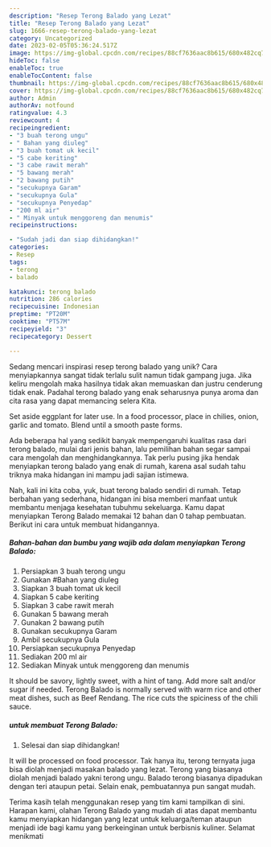 ```yaml
---
description: "Resep Terong Balado yang Lezat"
title: "Resep Terong Balado yang Lezat"
slug: 1666-resep-terong-balado-yang-lezat
category: Uncategorized
date: 2023-02-05T05:36:24.517Z
image: https://img-global.cpcdn.com/recipes/88cf7636aac8b615/680x482cq70/terong-balado-foto-resep-utama.jpg
hideToc: false
enableToc: true
enableTocContent: false
thumbnail: https://img-global.cpcdn.com/recipes/88cf7636aac8b615/680x482cq70/terong-balado-foto-resep-utama.jpg
cover: https://img-global.cpcdn.com/recipes/88cf7636aac8b615/680x482cq70/terong-balado-foto-resep-utama.jpg
author: Admin
authorAv: notfound
ratingvalue: 4.3
reviewcount: 4
recipeingredient:
- "3 buah terong ungu"
- " Bahan yang diuleg"
- "3 buah tomat uk kecil"
- "5 cabe keriting"
- "3 cabe rawit merah"
- "5 bawang merah"
- "2 bawang putih"
- "secukupnya Garam"
- "secukupnya Gula"
- "secukupnya Penyedap"
- "200 ml air"
- " Minyak untuk menggoreng dan menumis"
recipeinstructions:

- "Sudah jadi dan siap dihidangkan!"
categories:
- Resep
tags:
- terong
- balado

katakunci: terong balado 
nutrition: 286 calories
recipecuisine: Indonesian
preptime: "PT20M"
cooktime: "PT57M"
recipeyield: "3"
recipecategory: Dessert

---
```





Sedang mencari inspirasi resep terong balado yang unik? Cara menyiapkannya sangat tidak terlalu sulit namun tidak gampang juga. Jika keliru mengolah maka hasilnya tidak akan memuaskan dan justru cenderung tidak enak. Padahal terong balado yang enak seharusnya punya aroma dan cita rasa yang dapat memancing selera Kita.





Set aside eggplant for later use. In a food processor, place in chilies, onion, garlic and tomato. Blend until a smooth paste forms.

Ada beberapa hal yang sedikit banyak mempengaruhi kualitas rasa dari terong balado, mulai dari jenis bahan, lalu pemilihan bahan segar sampai cara mengolah dan menghidangkannya. Tak perlu pusing jika hendak menyiapkan terong balado yang enak di rumah, karena asal sudah tahu triknya maka hidangan ini mampu jadi sajian istimewa.






Nah, kali ini kita coba, yuk, buat terong balado sendiri di rumah. Tetap berbahan yang sederhana, hidangan ini bisa memberi manfaat untuk membantu menjaga kesehatan tubuhmu sekeluarga. Kamu dapat menyiapkan Terong Balado memakai 12 bahan dan 0 tahap pembuatan. Berikut ini cara untuk membuat hidangannya.

<!--inarticleads1-->

##### Bahan-bahan dan bumbu yang wajib ada dalam menyiapkan Terong Balado:

1. Persiapkan 3 buah terong ungu
1. Gunakan  #Bahan yang diuleg
1. Siapkan 3 buah tomat uk kecil
1. Siapkan 5 cabe keriting
1. Siapkan 3 cabe rawit merah
1. Gunakan 5 bawang merah
1. Gunakan 2 bawang putih
1. Gunakan secukupnya Garam
1. Ambil secukupnya Gula
1. Persiapkan secukupnya Penyedap
1. Sediakan 200 ml air
1. Sediakan  Minyak untuk menggoreng dan menumis


It should be savory, lightly sweet, with a hint of tang. Add more salt and/or sugar if needed. Terong Balado is normally served with warm rice and other meat dishes, such as Beef Rendang. The rice cuts the spiciness of the chili sauce. 

<!--inarticleads2-->

#####  untuk membuat Terong Balado:


1. Selesai dan siap dihidangkan!

It will be processed on food processor. Tak hanya itu, terong ternyata juga bisa diolah menjadi masakan balado yang lezat. Terong yang biasanya diolah menjadi balado yakni terong ungu. Balado terong biasanya dipadukan dengan teri ataupun petai. Selain enak, pembuatannya pun sangat mudah. 

Terima kasih telah menggunakan resep yang tim kami tampilkan di sini. Harapan kami, olahan Terong Balado yang mudah di atas dapat membantu kamu menyiapkan hidangan yang lezat untuk keluarga/teman ataupun menjadi ide bagi kamu yang berkeinginan untuk berbisnis kuliner. Selamat menikmati
